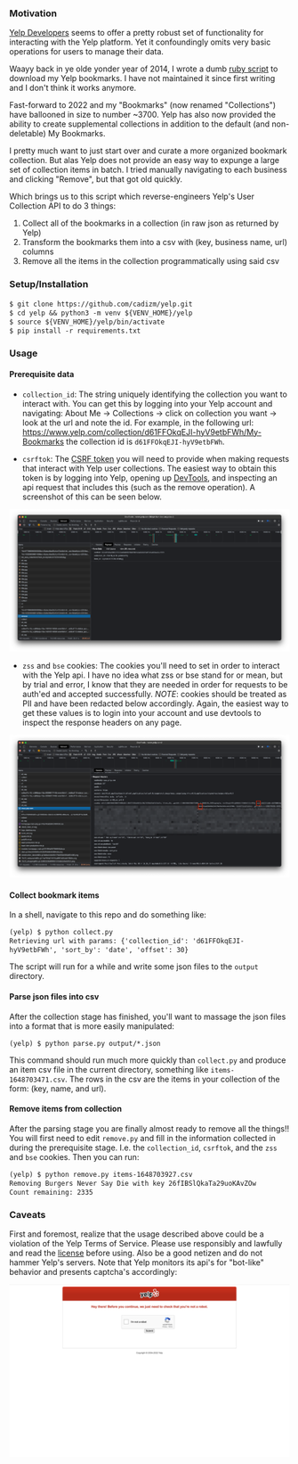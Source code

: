 ### Motivation

[Yelp Developers](https://www.yelp.com/developers) seems to offer a pretty
robust set of functionality for interacting with the Yelp platform. Yet it
confoundingly omits very basic operations for users to manage their data.

Waayy back in ye olde yonder year of 2014, I wrote a dumb [ruby script](https://github.com/cadizm/yelp/blob/dbbc097957f836d14707b67fb2784ebbb1b1501d/yelp.rb)
to download my Yelp bookmarks.  I have not maintained it since first writing
and I don't think it works anymore.

Fast-forward to 2022 and my "Bookmarks" (now renamed "Collections") have
ballooned in size to number ~3700. Yelp has also now provided the ability
to create supplemental collections in addition to the default (and non-
deletable) My Bookmarks.

I pretty much want to just start over and curate a more organized bookmark
collection. But alas Yelp does not provide an easy way to expunge a large set
of collection items in batch. I tried manually navigating to each business and
clicking "Remove", but that got old quickly.

Which brings us to this script which reverse-engineers Yelp's User Collection
API to do 3 things:

  1. Collect all of the bookmarks in a collection (in raw json as returned by
     Yelp)
  2. Transform the bookmarks them into a csv with (key, business name, url)
     columns
  3. Remove all the items in the collection programmatically using said csv

### Setup/Installation

```shell
$ git clone https://github.com/cadizm/yelp.git
$ cd yelp && python3 -m venv ${VENV_HOME}/yelp
$ source ${VENV_HOME}/yelp/bin/activate
$ pip install -r requirements.txt
```

### Usage

#### Prerequisite data

- `collection_id`: The string uniquely identifying the collection you want
to interact with. You can get this by logging into your Yelp account and
navigating: About Me -> Collections -> click on collection you want ->
look at the url and note the id. For example, in the following url:
https://www.yelp.com/collection/d61FFOkqEJI-hyV9etbFWh/My-Bookmarks
the collection id is `d61FFOkqEJI-hyV9etbFWh`.

- `csrftok`: The [CSRF token](https://en.wikipedia.org/wiki/Cross-site_request_forgery#Prevention)
you will need to provide when making requests that interact with Yelp user
collections. The easiest way to obtain this token is by logging into Yelp,
opening up [DevTools](https://developer.chrome.com/docs/devtools/), and
inspecting an api request that includes this (such as the remove operation).
A screenshot of this can be seen below.

![csrftok](./img/csrftok.png)

- `zss` and `bse` cookies: The cookies you'll need to set in order to interact
with the Yelp api.  I have no idea what zss or bse stand for or mean, but by
trial and error, I know that they are needed in order for requests to be
auth'ed and accepted successfully. *NOTE*: cookies should be treated as PII
and have been redacted below accordingly.  Again, the easiest way to get these
values is to login into your account and use devtools to inspect the response
headers on any page.

![cookies](./img/cookies.png)


#### Collect bookmark items

In a shell, navigate to this repo and do something like:

```shell
(yelp) $ python collect.py
Retrieving url with params: {'collection_id': 'd61FFOkqEJI-hyV9etbFWh', 'sort_by': 'date', 'offset': 30}
```

The script will run for a while and write some json files to the `output` directory.

#### Parse json files into csv

After the collection stage has finished, you'll want to massage the json files into
a format that is more easily manipulated:

```shell
(yelp) $ python parse.py output/*.json
```

This command should run much more quickly than `collect.py` and produce an item csv
file in the current directory, something like `items-1648703471.csv`. The rows in
the csv are the items in your collection of the form: (key, name, and url).

#### Remove items from collection

After the parsing stage you are finally almost ready to remove all the things!! You
will first need to edit `remove.py` and fill in the information collected in during
the prerequisite stage. I.e. the `collection_id`, `csrftok`, and the `zss` and `bse`
cookies. Then you can run:

```shell
(yelp) $ python remove.py items-1648703927.csv
Removing Burgers Never Say Die with key 26fIBSlQkaTa29uoKAvZOw
Count remaining: 2335
```

### Caveats

First and foremost, realize that the usage described above could be a violation of the
Yelp Terms of Service. Please use responsibly and lawfully and read the [license](LICENSE.md)
before using. Also be a good netizen and do not hammer Yelp's servers. Note that Yelp
monitors its api's for "bot-like" behavior and presents captcha's accordingly:

![captcha](./img/captcha.png)

